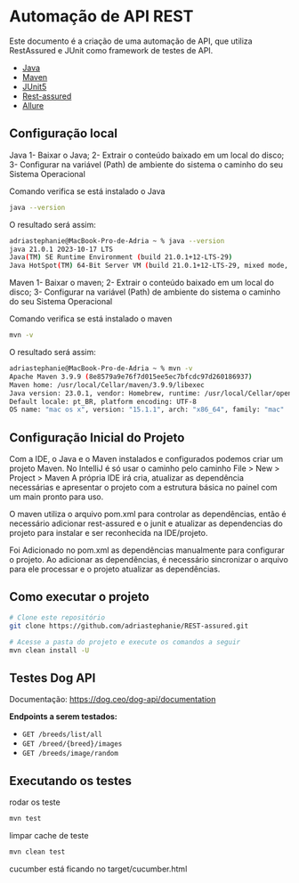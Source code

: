 # Automação de API REST

Este documento é a criação de uma automação de API, que utiliza RestAssured e JUnit como framework de testes de API.

- [Java](https://www.oracle.com/br/java/technologies/downloads/)
- [Maven](https://maven.apache.org/)
- [JUnit5](https://junit.org/junit5/)
- [Rest-assured](https://rest-assured.io/)
- [Allure](https://allurereport.org/)

## Configuração local

Java
1- Baixar o Java;
2- Extrair o conteúdo baixado em um local do disco;
3- Configurar na variável (Path) de ambiente do sistema o caminho do seu Sistema Operacional

Comando verifica se está instalado o Java
```sh
java --version
```
O resultado será assim:
```sh
adriastephanie@MacBook-Pro-de-Adria ~ % java --version
java 21.0.1 2023-10-17 LTS
Java(TM) SE Runtime Environment (build 21.0.1+12-LTS-29)
Java HotSpot(TM) 64-Bit Server VM (build 21.0.1+12-LTS-29, mixed mode, sharing)
```

Maven
1- Baixar o maven;
2- Extrair o conteúdo baixado em um local do disco;
3- Configurar na variável (Path) de ambiente do sistema o caminho do seu Sistema Operacional

Comando verifica se está instalado o maven
```sh
mvn -v  
```

O resultado será assim:

```sh
adriastephanie@MacBook-Pro-de-Adria ~ % mvn -v
Apache Maven 3.9.9 (8e8579a9e76f7d015ee5ec7bfcdc97d260186937)
Maven home: /usr/local/Cellar/maven/3.9.9/libexec
Java version: 23.0.1, vendor: Homebrew, runtime: /usr/local/Cellar/openjdk/23.0.1/libexec/openjdk.jdk/Contents/Home
Default locale: pt_BR, platform encoding: UTF-8
OS name: "mac os x", version: "15.1.1", arch: "x86_64", family: "mac"
```

## Configuração Inicial do Projeto

Com a IDE, o Java e o Maven instalados e configurados podemos criar um projeto Maven. No IntelliJ é só usar o caminho pelo caminho File > New > Project > Maven
A própria IDE irá cria, atualizar as dependência necessárias e apresentar o projeto com a estrutura básica no painel com um main pronto para uso.

O maven utiliza o arquivo pom.xml para controlar as dependências, então é necessário adicionar rest-assured e o junit e atualizar as dependencias do projeto para instalar e ser reconhecida na IDE/projeto.

Foi Adicionado no pom.xml as dependências manualmente para configurar o projeto. Ao adicionar as dependências, é necessário sincronizar o arquivo para ele processar e o projeto atualizar as dependências.

## Como executar o projeto

```sh
# Clone este repositório
git clone https://github.com/adriastephanie/REST-assured.git

# Acesse a pasta do projeto e execute os comandos a seguir
mvn clean install -U
```
## Testes Dog API

Documentação: https://dog.ceo/dog-api/documentation

**Endpoints a serem testados:**
- `GET /breeds/list/all`
- `GET /breed/{breed}/images`
- `GET /breeds/image/random`

## Executando os testes

rodar os teste
```sh
mvn test 
```
limpar cache de teste
```sh
mvn clean test 
```

cucumber está ficando no target/cucumber.html